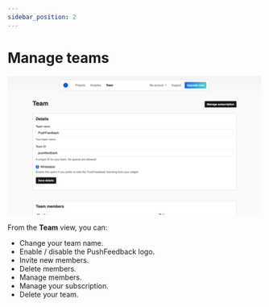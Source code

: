 ```yaml
---
sidebar_position: 2
---
```


# Manage teams

![Teams view](./images/manage-teams.png)

From the **Team** view, you can:

* Change your team name.
* Enable / disable the PushFeedback logo.
* Invite new members.
* Delete members.
* Manage members.
* Manage your subscription.
* Delete your team.
